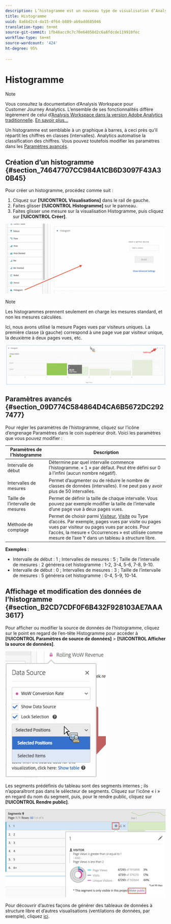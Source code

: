 ```yaml
---
description: L’histogramme est un nouveau type de visualisation d’Analysis Workspace.
title: Histogramme
uuid: 8a6bd2c4-da15-4f64-b889-ab9add685046
translation-type: tm+mt
source-git-commit: 1fb46acc9c7c70e64058d2c6a8fdcde119910fec
workflow-type: tm+mt
source-wordcount: '424'
ht-degree: 95%

---
```



# Histogramme

>[!NOTE]
>
>Vous consultez la documentation d’Analysis Workspace pour Customer Journey Analytics. L’ensemble de ses fonctionnalités diffère légèrement de celui d’[Analysis Workspace dans la version Adobe Analytics traditionnelle](https://docs.adobe.com/content/help/fr-FR/analytics/analyze/analysis-workspace/home.html). [En savoir plus...](/help/getting-started/cja-aa.md)

Un histogramme est semblable à un graphique à barres, à ceci près qu’il répartit les chiffres en classes (intervalles). Analytics automatise la classification des chiffres. Vous pouvez toutefois modifier les paramètres dans les [Paramètres avancés](#section_09D774C584864D4CA6B5672DC2927477).

## Création d’un histogramme {#section_74647707CC984A1CB6D3097F43A30B45}

Pour créer un histogramme, procédez comme suit :

1. Cliquez sur **[!UICONTROL Visualisations]** dans le rail de gauche.
1. Faites glisser **[!UICONTROL Histogramme]** sur le panneau.
1. Faites glisser une mesure sur la visualisation Histogramme, puis cliquez sur **[!UICONTROL Créer]**.

![](assets/histogram.png)

>[!NOTE]
>
>Les histogrammes prennent seulement en charge les mesures standard, et non les mesures calculées.

Ici, nous avons utilisé la mesure Pages vues par visiteurs uniques. La première classe (à gauche) correspond à une page vue par visiteur unique, la deuxième à deux pages vues, etc.

![](assets/histogram2.png)

## Paramètres avancés {#section_09D774C584864D4CA6B5672DC2927477}

Pour régler les paramètres de l’histogramme, cliquez sur l’icône d’engrenage Paramètres dans le coin supérieur droit. Voici les paramètres que vous pouvez modifier :

| Paramètres de l’histogramme | Description |
|---|---|
| Intervalle de début | Détermine par quel intervalle commence l’histogramme. « 1 » par défaut. Peut être défini sur 0 à l’infini (aucun nombre négatif). |
| Intervalles de mesures | Permet d’augmenter ou de réduire le nombre de classes de données (intervalles). Il ne peut pas y avoir plus de 50 intervalles. |
| Taille de l’intervalle de mesures | Permet de définir la taille de chaque intervalle. Vous pouvez par exemple modifier la taille de l’intervalle d’une page vue à deux pages vues. |
| Méthode de comptage | Permet de choisir parmi [Visiteur](https://docs.adobe.com/content/help/en/analytics/components/metrics/unique-visitors.html), [Visite](https://docs.adobe.com/content/help/en/analytics/components/metrics/visits.html) ou Type d’accès. Par exemple, pages vues par visite ou pages vues par visiteur ou pages vues par accès. Pour l’accès, la mesure « Occurrences » est utilisée comme mesure de l’axe Y dans un tableau à structure libre. |

<!--Russ or Meike - Check Hit Type link above. -->

**Exemples** :

* Intervalle de début : 1 ; Intervalles de mesures : 5 ; Taille de l’intervalle de mesures : 2 générera cet histogramme : 1-2, 3-4, 5-6, 7-8, 9-10.
* Intervalle de début : 0 ; Intervalles de mesures : 3 ; Taille de l’intervalle de mesures : 5 générera cet histogramme : 0-4, 5-9, 10-14.

## Affichage et modification des données de l’histogramme {#section_B2CD7CDF0F6B432F928103AE7AAA3617}

Pour afficher ou modifier la source de données de l’histogramme, cliquez sur le point en regard de l’en-tête Histogramme pour accéder à **[!UICONTROL Paramètres de source de données]** > **[!UICONTROL Afficher la source de données]**.

![](assets/manage-data-source.png)

Les segments prédéfinis du tableau sont des segments internes ; ils n’apparaîtront pas dans le sélecteur de segments. Cliquez sur l’icône « i » en regard du nom du segment, puis, pour le rendre public, cliquez sur **[!UICONTROL Rendre public]**.

![](assets/prebuilt_segments.png)

Pour découvrir d’autres façons de générer des tableaux de données à structure libre et d’autres visualisations (ventilations de données, par exemple), cliquez [ici](https://docs.adobe.com/content/help/fr-FR/analytics/analyze/analysis-workspace/visualizations/freeform-analysis-visualizations.html).

